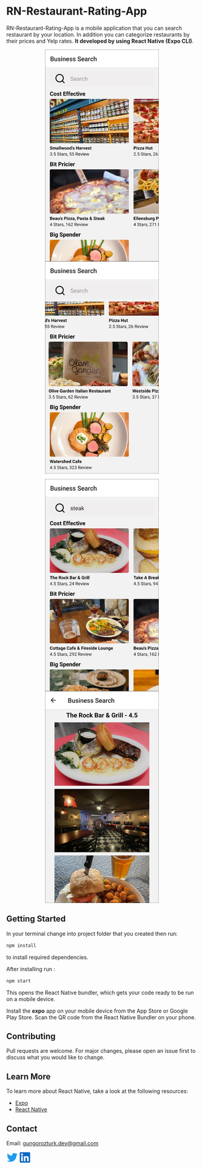# RN-Restaurant-Rating-App

RN-Restaurant-Rating-App is a mobile application that you can search restaurant by your location. In addition you can categorize restaurants by their prices and Yelp rates. **It developed by using React Native (Expo CLI)**. 

<p align="center"><img align="center" src="https://github.com/gngrozturk/RN-Restaurant-Rating-App/blob/master/ss/1.jpg" width="300" />   <img align="center" src="https://github.com/gngrozturk/RN-Restaurant-Rating-App/blob/master/ss/3.jpg" width="300" /></p>

<p align="center"><img align="center" src="https://github.com/gngrozturk/RN-Restaurant-Rating-App/blob/master/ss/2.jpg" width="300" />   <img align="center" src="https://github.com/gngrozturk/RN-Restaurant-Rating-App/blob/master/ss/4.jpg" width="300" /></p>

## Getting Started

In your terminal change into project folder that you created then run:
```bash
npm install
```
to install required dependencies.

After installing run :
```bash
npm start
```
This opens the React Native bundler, which gets your code ready to be run on a mobile device.

Install the **expo** app on your mobile device from the App Store or Google Play Store. Scan the QR code from the React Native Bundler on your phone.  

## Contributing
Pull requests are welcome. For major changes, please open an issue first to discuss what you would like to change.

## Learn More
To learn more about React Native, take a look at the following resources:
- [Expo](https://docs.expo.dev/get-started/installation/)
- [React Native](https://reactnative.dev/docs/getting-started)

## Contact
Email: gungorozturk.dev@gmail.com
<p align="left">
<a href="https://twitter.com/ozturkkgungorr" target="blank"><img align="center" src="https://github.com/gngrozturk/gngrozturk/blob/master/tw.svg" height="30" width="30" /></a>
<a href="https://linkedin.com/in/güngör-öztürk" target="blank"><img align="center" src="https://github.com/gngrozturk/gngrozturk/blob/master/in.svg" alt="güngör-öztürk" height="30" width="30" /></a>
</p>
